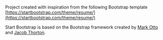 Project created with inspiration from the following Bootstrap template [https://startbootstrap.com/theme/resume/](https://startbootstrap.com/theme/resume/)

Start Bootstrap is based on the Bootstrap framework created by [Mark Otto](https://twitter.com/mdo) and [Jacob Thorton](https://twitter.com/fat).



